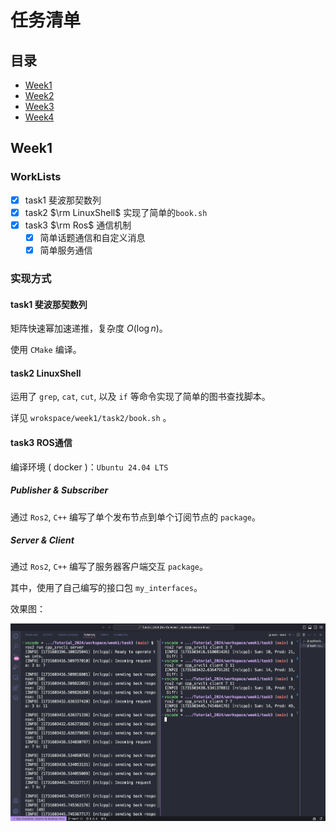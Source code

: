 # 任务清单

## 目录
- [Week1](#week1)
- [Week2](#week2)
- [Week3](#week3)
- [Week4](#week4)

## Week1

### WorkLists
- [x] task1 斐波那契数列
- [x] task2 $\rm LinuxShell$
    实现了简单的`book.sh`
- [x] task3 $\rm Ros$ 通信机制
  - [x] 简单话题通信和自定义消息
  - [x] 简单服务通信

### 实现方式

#### task1 斐波那契数列

矩阵快速幂加速递推，复杂度 $O(\log n)$。

使用 `CMake` 编译。

#### task2 LinuxShell

运用了 `grep`, `cat`, `cut`, 以及 `if` 等命令实现了简单的图书查找脚本。

详见 `wrokspace/week1/task2/book.sh` 。

#### task3 ROS通信

编译环境 ( docker )：`Ubuntu 24.04 LTS`

##### Publisher & Subscriber

通过 `Ros2`, `C++` 编写了单个发布节点到单个订阅节点的 `package`。

##### Server & Client

通过 `Ros2`, `C++` 编写了服务器客户端交互 `package`。

其中，使用了自己编写的接口包 `my_interfaces`。

效果图：

![](./resources/pic1.png)